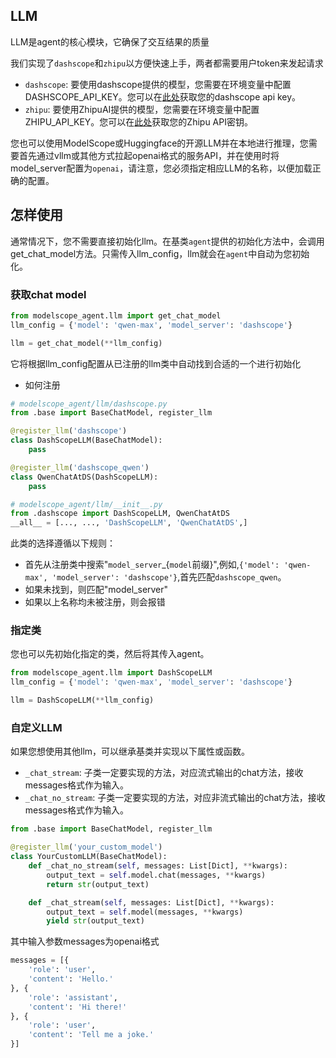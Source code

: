 ## LLM
LLM是agent的核心模块，它确保了交互结果的质量

我们实现了`dashscope`和`zhipu`以方便快速上手，两者都需要用户token来发起请求

- `dashscope`: 要使用dashscope提供的模型，您需要在环境变量中配置DASHSCOPE_API_KEY。您可以在[此处](https://help.aliyun.com/zh/dashscope/developer-reference/activate-dashscope-and-create-an-api-key)获取您的dashscope api key。
- `zhipu`: 要使用ZhipuAI提供的模型，您需要在环境变量中配置ZHIPU_API_KEY。您可以在[此处](https://open.bigmodel.cn/usercenter/apikeys)获取您的Zhipu API密钥。


您也可以使用ModelScope或Huggingface的开源LLM并在本地进行推理，您需要首先通过vllm或其他方式拉起openai格式的服务API，并在使用时将model_server配置为`openai`，请注意，您必须指定相应LLM的名称，以便加载正确的配置。

## 怎样使用

通常情况下，您不需要直接初始化llm。在基类`agent`提供的初始化方法中，会调用get_chat_model方法。只需传入llm_config，llm就会在`agent`中自动为您初始化。

### 获取chat model
```Python
from modelscope_agent.llm import get_chat_model
llm_config = {'model': 'qwen-max', 'model_server': 'dashscope'}

llm = get_chat_model(**llm_config)
```

它将根据llm_config配置从已注册的llm类中自动找到合适的一个进行初始化

- 如何注册
```python
# modelscope_agent/llm/dashscope.py
from .base import BaseChatModel, register_llm

@register_llm('dashscope')
class DashScopeLLM(BaseChatModel):
    pass

@register_llm('dashscope_qwen')
class QwenChatAtDS(DashScopeLLM):
    pass

# modelscope_agent/llm/__init__.py
from .dashscope import DashScopeLLM, QwenChatAtDS
__all__ = [..., ..., 'DashScopeLLM', 'QwenChatAtDS',]
```

此类的选择遵循以下规则：
- 首先从注册类中搜索"`model_server`_{`model`前缀}",例如,`{'model': 'qwen-max', 'model_server': 'dashscope'}`,首先匹配`dashscope_qwen`。
- 如果未找到，则匹配"model_server"
- 如果以上名称均未被注册，则会报错

### 指定类
您也可以先初始化指定的类，然后将其传入agent。

```Python
from modelscope_agent.llm import DashScopeLLM
llm_config = {'model': 'qwen-max', 'model_server': 'dashscope'}

llm = DashScopeLLM(**llm_config)
```

### 自定义LLM

如果您想使用其他llm，可以继承基类并实现以下属性或函数。

- `_chat_stream`: 子类一定要实现的方法，对应流式输出的chat方法，接收messages格式作为输入。
- `_chat_no_stream`: 子类一定要实现的方法，对应非流式输出的chat方法，接收messages格式作为输入。

```Python
from .base import BaseChatModel, register_llm

@register_llm('your_custom_model')
class YourCustomLLM(BaseChatModel):
    def _chat_no_stream(self, messages: List[Dict], **kwargs):
        output_text = self.model.chat(messages, **kwargs)
        return str(output_text)

    def _chat_stream(self, messages: List[Dict], **kwargs):
        output_text = self.model(messages, **kwargs)
        yield str(output_text)
```

其中输入参数messages为openai格式

```python
messages = [{
    'role': 'user',
    'content': 'Hello.'
}, {
    'role': 'assistant',
    'content': 'Hi there!'
}, {
    'role': 'user',
    'content': 'Tell me a joke.'
}]
```
